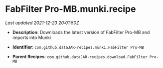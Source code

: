 # FabFilter Pro-MB.munki.recipe

_Last updated 2021-12-23 20:01:50Z_

- **Description**: Downloads the latest version of FabFilter Pro-MB and imports into Munki

- **Identifier**: `com.github.dataJAR-recipes.munki.FabFilter Pro-MB`

- **Parent Recipes**: `com.github.dataJAR-recipes.download.FabFilter Pro-MB`
